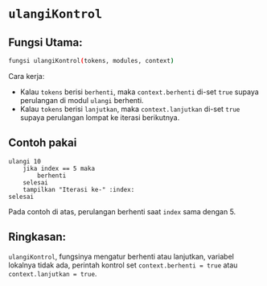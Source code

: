 # `ulangiKontrol`
## Fungsi Utama:
```bash
fungsi ulangiKontrol(tokens, modules, context)
```
Cara kerja:
- Kalau `tokens` berisi `berhenti`, maka `context.berhenti` di-set `true` supaya perulangan di modul `ulangi` berhenti.
- Kalau `tokens` berisi `lanjutkan`, maka `context.lanjutkan` di-set `true` supaya perulangan lompat ke iterasi berikutnya.

## Contoh pakai
```earl
ulangi 10
    jika index == 5 maka
        berhenti
    selesai
    tampilkan "Iterasi ke-" :index:
selesai
```
Pada contoh di atas, perulangan berhenti saat `index` sama dengan 5.

## Ringkasan:
`ulangiKontrol`, fungsinya mengatur berhenti atau lanjutkan, variabel lokalnya tidak ada, perintah kontrol set `context.berhenti = true` atau `context.lanjutkan = true`.
